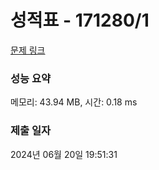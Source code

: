 # 성적표 - 171280/1 

[문제 링크](https://level.goorm.io/exam/171280/%EC%84%B1%EC%A0%81%ED%91%9C/quiz/1) 

### 성능 요약

메모리: 43.94 MB, 시간: 0.18 ms

### 제출 일자

2024년 06월 20일 19:51:31

